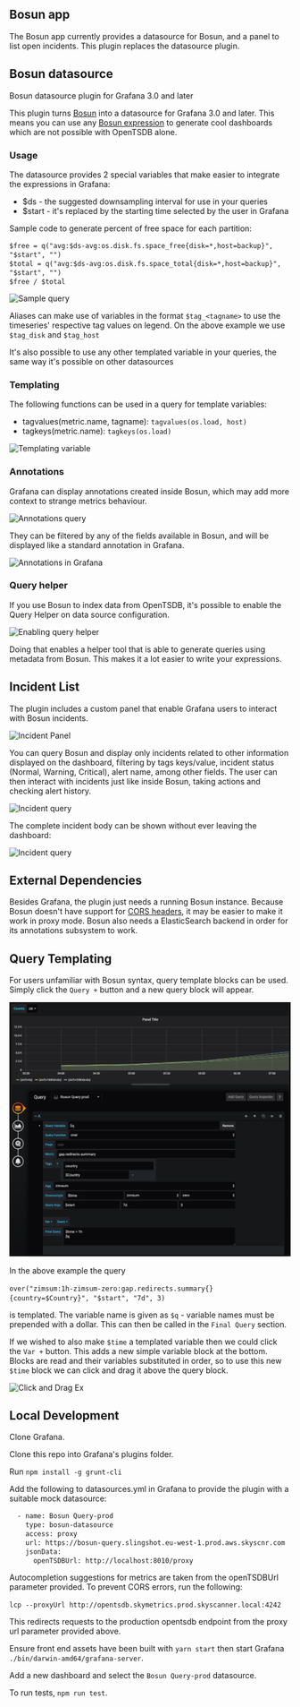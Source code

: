## Bosun app

The Bosun app currently provides a datasource for Bosun, and a panel to list open incidents. This plugin replaces the datasource plugin.

## Bosun datasource
Bosun datasource plugin for Grafana 3.0 and later

This plugin turns [Bosun](http://bosun.org) into a datasource for Grafana 3.0 and later. This means you can use any [Bosun expression](http://bosun.org/expressions) to generate cool dashboards which are not possible with OpenTSDB alone.

### Usage

The datasource provides 2 special variables that make easier to integrate the expressions in Grafana:
* $ds - the suggested downsampling interval for use in your queries
* $start - it's replaced by the starting time selected by the user in Grafana

Sample code to generate percent of free space for each partition:

```
$free = q("avg:$ds-avg:os.disk.fs.space_free{disk=*,host=backup}", "$start", "")
$total = q("avg:$ds-avg:os.disk.fs.space_total{disk=*,host=backup}", "$start", "")
$free / $total
```

![Sample query](https://raw.githubusercontent.com/bosun-monitor/bosun-grafana-datasource/master/src/screenshots/sample-query.png)

Aliases can make use of variables in the format ```$tag_<tagname>``` to use the timeseries' respective tag values on legend. On the above example we use ```$tag_disk``` and ```$tag_host```

It's also possible to use any other templated variable in your queries, the same way it's possible on other datasources


### Templating
The following functions can be used in a query for template variables:
* tagvalues(metric.name, tagname):  ```tagvalues(os.load, host)```
* tagkeys(metric.name): ```tagkeys(os.load)```

![Templating variable](https://raw.githubusercontent.com/bosun-monitor/bosun-grafana-datasource/master/src/screenshots/templating.png)

### Annotations
Grafana can display annotations created inside Bosun, which may add more context to strange metrics behaviour.

![Annotations query](https://raw.githubusercontent.com/bosun-monitor/bosun-grafana-app/master/src/screenshots/annotations-query.png)

They can be filtered by any of the fields available in Bosun, and will be displayed like a standard annotation in Grafana.

![Annotations in Grafana](https://raw.githubusercontent.com/bosun-monitor/bosun-grafana-app/master/src/screenshots/grafana-annotation.png)

### Query helper
If you use Bosun to index data from OpenTSDB, it's possible to enable the Query Helper on data source configuration.

![Enabling query helper](https://raw.githubusercontent.com/bosun-monitor/bosun-grafana-datasource/master/src/screenshots/query-helper-config.png)

Doing that enables a helper tool that is able to generate queries using metadata from Bosun. This makes it a lot easier to write your expressions.

## Incident List
The plugin includes a custom panel that enable Grafana users to interact with Bosun incidents.

![Incident Panel](https://raw.githubusercontent.com/bosun-monitor/bosun-grafana-app/master/src/screenshots/incident-list.png)

You can query Bosun and display only incidents related to other information displayed on the dashboard, filtering by tags keys/value, incident status (Normal, Warning, Critical), alert name, among other fields. The user can then interact with incidents just like inside Bosun, taking actions and checking alert history.

![Incident query](https://raw.githubusercontent.com/bosun-monitor/bosun-grafana-app/master/src/screenshots/incident-query.png)

The complete incident body can be shown without ever leaving the dashboard:

![Incident query](https://raw.githubusercontent.com/bosun-monitor/bosun-grafana-app/master/src/screenshots/alert-body.png)

## External Dependencies

Besides Grafana, the plugin just needs a running Bosun instance. Because Bosun doesn't have support for [CORS headers](https://en.wikipedia.org/wiki/Cross-origin_resource_sharing), it may be easier to make it work in proxy mode.
Bosun also needs a ElasticSearch backend in order for its annotations subsystem to work.

## Query Templating

For users unfamiliar with Bosun syntax, query template blocks can be used. Simply click the `Query +` button and a
new query block will appear.
  
![Query template example](src/img/queryTemplateExample.png)

In the above example the query 

`over("zimsum:1h-zimsum-zero:gap.redirects.summary{}{country=$Country}", "$start", "7d", 3)`

is templated. The variable name is given as `$q` - variable names must be prepended with a dollar. This can then be
called in the `Final Query` section.  

If we wished to also make `$time` a templated variable then we could click the `Var +` button. This adds a new simple 
variable block at the bottom. Blocks are read and their variables substituted in order, so to use this new `$time` block we 
can click and drag it above the query block.

![Click and Drag Ex](src/img/clickAndDrag.gif)


 
## Local Development

Clone Grafana. 

Clone this repo into Grafana's plugins folder.

Run `npm install -g grunt-cli`

Add the following to datasources.yml in Grafana to provide the plugin with a suitable mock datasource:
```
  - name: Bosun Query-prod
    type: bosun-datasource
    access: proxy
    url: https://bosun-query.slingshot.eu-west-1.prod.aws.skyscnr.com
    jsonData:
      openTSDBUrl: http://localhost:8010/proxy
```
Autocompletion suggestions for metrics are taken from the openTSDBUrl parameter provided. To prevent CORS errors, run the following:

`lcp --proxyUrl http://opentsdb.skymetrics.prod.skyscanner.local:4242`

This redirects requests to the production opentsdb endpoint from the proxy url parameter provided above. 

Ensure front end assets have been built with `yarn start` then start Grafana `./bin/darwin-amd64/grafana-server`.

Add a new dashboard and select the `Bosun Query-prod` datasource.

To run tests, `npm run test`.
